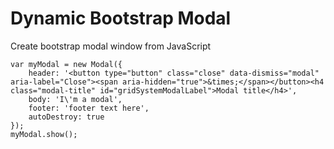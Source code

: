 # Dynamic Bootstrap Modal
Create bootstrap modal window from JavaScript

```
var myModal = new Modal({
    header: '<button type="button" class="close" data-dismiss="modal" aria-label="Close"><span aria-hidden="true">&times;</span></button><h4 class="modal-title" id="gridSystemModalLabel">Modal title</h4>',
    body: 'I\'m a modal',
    footer: 'footer text here',
    autoDestroy: true
});
myModal.show();
```
